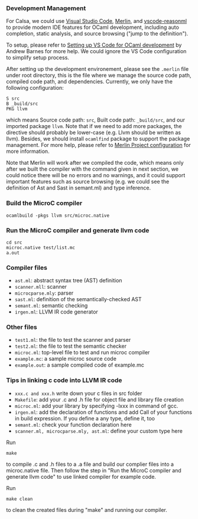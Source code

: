 ### Development Management

For Calsa, we could use [Visual Studio Code](https://code.visualstudio.com), [Merlin](https://github.com/ocaml/merlin), and [vscode-reasonml](https://github.com/reasonml-editor/vscode-reasonml) to provide modern IDE features for OCaml development, including auto completion, static analysis, and source browsing ("jump to the definition").

To setup, please refer to [Setting up VS Code for OCaml development](https://www.cosmiccode.blog/blog/vscode-for-ocaml/) by Andrew Barnes for more help. We could ignore the VS Code configuration to simplify setup process.

After setting up the development environement, please see the `.merlin` file under root directory, this is the file where we manage the source code path, compiled code path, and dependencies. Currently, we only have the following configuration:

```
S src
B _build/src
PKG llvm
```

which means Source code path: `src`, Built code path: `_build/src`, and our imported package `llvm`. Note that if we need to add more packages, the directive should probably be lower-case (e.g. Llvm should be written as llvm). Besides, we should install `ocamlfind` package to support the package management. For more help, please refer to [Merlin Project configuration](https://github.com/ocaml/merlin/wiki/project-configuration) for more information.

Note that Merlin will work after we compiled the code, which means only after we built the compiler with the command given in next section, we could notice there will be no errors and no warnings, and it could support important features such as source browsing (e.g. we could see the definition of Ast and Sast in semant.ml) and type inference.

### Build the MicroC compiler

```
ocamlbuild -pkgs llvm src/microc.native
```

### Run the MicroC compiler and generate llvm code
```
cd src
microc.native test/list.mc
a.out
```

### Compiler files
-  `ast.ml`: abstract syntax tree (AST) definition
-  `scanner.mll`: scanner
-  `microcparse.mly`: parser
-  `sast.ml`: definition of the semantically-checked AST
-  `semant.ml`: semantic checking
-  `irgen.ml`: LLVM IR code generator

### Other files

- `test1.ml`: the file to test the scanner and parser
- `test2.ml`: the file to test the semantic checker
- `microc.ml`: top-level file to test and run microc compiler
- `example.mc`: a sample microc source code
- `example.out`: a sample compiled code of example.mc

### Tips in linking c code into LLVM IR code
 
- `xxx.c and xxx.h` write down your c files in src folder
- `Makefile`: add your .c and .h file for object file and library file creation
- `microc.ml`: add your library by specifying -lxxx in command of gcc.
- `irgen.ml`: add the declaration of functions and add Call of your functions in build expression. If you define a any type, define it, too
- `semant.ml`: check your function declaration here
- `scanner.ml, microcparse.mly, ast.ml`: define your custom type here

Run 
```
make
```
to compile .c and .h files to a .a file and build our complier files into a microc.native file. Then follow the step in "Run the MicroC compiler and generate llvm code" to use linked compiler for example code.

Run
```
make clean 
```
to clean the created files during "make" and running our compiler.


